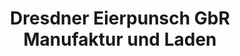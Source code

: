 ---
title: "Dresdner Eierpunsch GbR Manufaktur und Laden"
url: /heidenau/dresdner-eierpunsch-gbr-manufaktur-und-laden/
shop: Lebensmittel
---